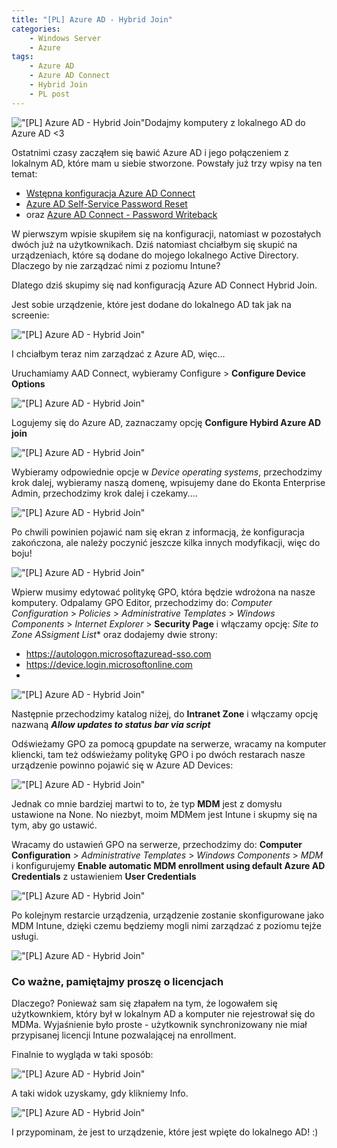 ```yaml
---
title: "[PL] Azure AD - Hybrid Join"
categories:
    - Windows Server
    - Azure
tags:
    - Azure AD
    - Azure AD Connect
    - Hybrid Join
    - PL post
---
```

!["[PL] Azure AD - Hybrid Join"](/assets/images/top_images/AzureADTOP.jpg)Dodajmy komputery z lokalnego AD do Azure AD <3

Ostatnimi czasy zacząłem się bawić Azure AD i jego połączeniem z lokalnym AD, które mam u siebie stworzone. Powstały już trzy wpisy na ten temat:

* [Wstępna konfiguracja Azure AD Connect](https://www.piesik.me/2019/11/03/Azure-AD-Connect/)
* [Azure AD Self-Service Password Reset](https://www.piesik.me/2019/11/03/AzureAD-SSPR/)
* oraz [Azure AD Connect - Password Writeback](https://www.piesik.me/2019/11/05/AzureAD-Connect-Password-Writeback/)

W pierwszym wpisie skupiłem się na konfiguracji, natomiast w pozostałych dwóch już na użytkownikach. Dziś natomiast chciałbym się skupić na urządzeniach, które są dodane do mojego lokalnego Active Directory. Dlaczego by nie zarządzać nimi z poziomu Intune? 

Dlatego dziś skupimy się nad konfiguracją Azure AD Connect Hybrid Join.

Jest sobie urządzenie, które jest dodane do lokalnego AD tak jak na screenie:

!["[PL] Azure AD - Hybrid Join"](/assets/images/posts/AzureAD-Hybrid-Join/03.png)

I chciałbym teraz nim zarządzać z Azure AD, więc...

Uruchamiamy AAD Connect, wybieramy Configure > **Configure Device Options**

!["[PL] Azure AD - Hybrid Join"](/assets/images/posts/AzureAD-Hybrid-Join/01.png)

Logujemy się do Azure AD, zaznaczamy opcję **Configure Hybird Azure AD join**

!["[PL] Azure AD - Hybrid Join"](/assets/images/posts/AzureAD-Hybrid-Join/02.png)

Wybieramy odpowiednie opcje w *Device operating systems*, przechodzimy krok dalej, wybieramy naszą domenę, wpisujemy dane do Ekonta Enterprise Admin, przechodzimy krok dalej i czekamy....

!["[PL] Azure AD - Hybrid Join"](/assets/images/posts/AzureAD-Hybrid-Join/04.png)

Po chwili powinien pojawić nam się ekran z informacją, że konfiguracja zakończona, ale należy poczynić jeszcze kilka innych modyfikacji, więc do boju!

!["[PL] Azure AD - Hybrid Join"](/assets/images/posts/AzureAD-Hybrid-Join/05.png)

Wpierw musimy edytować politykę GPO, która będzie wdrożona na nasze komputery. Odpalamy GPO Editor, przechodzimy do: *Computer Configuration* > *Policies* > *Administrative Templates* > *Windows Components* > *Internet Explorer* > **Security Page** i włączamy opcję: *Site to Zone ASsigment List** oraz dodajemy dwie strony:

* https://autologon.microsoftazuread-sso.com
* https://device.login.microsoftonline.com
* 
!["[PL] Azure AD - Hybrid Join"](/assets/images/posts/AzureAD-Hybrid-Join/06.png)

Następnie przechodzimy katalog niżej, do **Intranet Zone** i włączamy opcję nazwaną ***Allow updates to status bar via script***

Odświeżamy GPO za pomocą gpupdate na serwerze, wracamy na komputer kliencki, tam też odświeżamy politykę GPO i po dwóch restarach nasze urządzenie powinno pojawić się w Azure AD Devices:

!["[PL] Azure AD - Hybrid Join"](/assets/images/posts/AzureAD-Hybrid-Join/07.png)

Jednak co mnie bardziej martwi to to, że typ **MDM** jest z domysłu ustawione na None. No niezbyt, moim MDMem jest Intune i skupmy się na tym, aby go ustawić.


Wracamy do ustawień GPO na serwerze, przechodzimy do: **Computer Configuration** > *Administrative Templates* > *Windows Components* > *MDM* i konfigurujemy **Enable automatic MDM enrollment using default Azure AD Credentials** z ustawieniem **User Credentials**

!["[PL] Azure AD - Hybrid Join"](/assets/images/posts/AzureAD-Hybrid-Join/08.png)

Po kolejnym restarcie urządzenia, urządzenie zostanie skonfigurowane jako MDM Intune, dzięki czemu będziemy mogli nimi zarządzać z poziomu tejże usługi.

!["[PL] Azure AD - Hybrid Join"](/assets/images/posts/AzureAD-Hybrid-Join/10.png)

### Co ważne, pamiętajmy proszę o licencjach

Dlaczego? Ponieważ sam się złapałem na tym, że logowałem się użytkownkiem, który był w lokalnym AD a komputer nie rejestrował się do MDMa. Wyjaśnienie było proste - użytkownik synchronizowany nie miał przypisanej licencji Intune pozwalającej na enrollment.

Finalnie to wygląda w taki sposób:

!["[PL] Azure AD - Hybrid Join"](/assets/images/posts/AzureAD-Hybrid-Join/11.png)

A taki widok uzyskamy, gdy klikniemy Info.

!["[PL] Azure AD - Hybrid Join"](/assets/images/posts/AzureAD-Hybrid-Join/12.png)

I przypominam, że jest to urządzenie, które jest wpięte do lokalnego AD! :)
